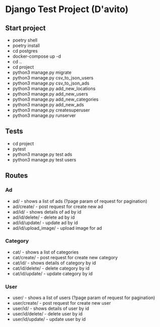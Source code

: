 # Django Test Project (D'avito)

## Start project

- poetry shell
- poetry install
- cd postgres
- docker-compose up -d
- cd ..
- cd project
- python3 manage.py migrate
- python3 manage.py csv_to_json_users
- python3 manage.py csv_to_json_ads
- python3 manage.py add_new_locations
- python3 manage.py add_new_users
- python3 manage.py add_new_categories
- python3 manage.py add_new_ads
- python3 manage.py createsuperuser
- python3 manage.py runserver

## Tests

- cd project
- pytest
- python3 manage.py test ads
- python3 manage.py test users

## Routes

### Ad

- ad/ - shows a list of ads (?page param of request for pagination)
- ad/create/ - post request for create new ad
- ad/id/ - shows details of ad by id
- ad/id/delete/ - delete ad by id
- ad/id/update/ - update ad by id
- ad/id/upload_image/ - upload image for ad

### Category

- cat/ - shows a list of categories
- cat/create/ - post request for create new category
- cat/id/ - shows details of category by id
- cat/id/delete/ - delete category by id
- cat/id/update/ - update category by id

### User
- user/ - shows a list of users (?page param of request for pagination)
- user/create/ - post request for create new user
- user/id/ - shows details of user by id
- user/id/delete/ - delete user by id
- user/id/update/ - update user by id
